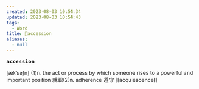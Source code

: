 ```yaml
---
created: 2023-08-03 10:54:34
updated: 2023-08-03 10:54:43
tags:
  - Word
title: 📖accession
aliases:
  - null
---
```


<pre><strong>accession</strong></pre>
[ækˈseʃn]
(1)n. the act or process by which someone rises to a powerful and important position 就职(2)n. adherence 遵守
[[acquiescence]]
